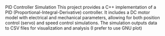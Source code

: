 PID Controller Simulation
This project provides a C++ implementation of a PID (Proportional-Integral-Derivative) controller.
It includes a DC motor model with electrical and mechanical parameters, allowing for both position control (servo) and speed control simulations. 
The simulation outputs data to CSV files for visualization and analysis (I prefer to use GNU plot)
